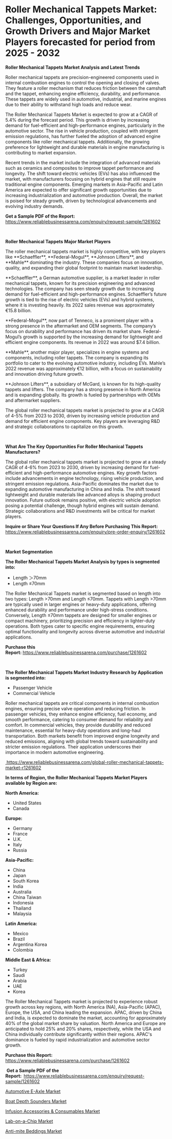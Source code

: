 <p><h1>Roller Mechanical Tappets Market: Challenges, Opportunities, and Growth Drivers and Major Market Players forecasted for period from 2025 - 2032</h1></p><p><strong>Roller Mechanical Tappets Market Analysis and Latest Trends</strong></p>
<p><p>Roller mechanical tappets are precision-engineered components used in internal combustion engines to control the opening and closing of valves. They feature a roller mechanism that reduces friction between the camshaft and the tappet, enhancing engine efficiency, durability, and performance. These tappets are widely used in automotive, industrial, and marine engines due to their ability to withstand high loads and reduce wear.</p><p>The Roller Mechanical Tappets Market is expected to grow at a CAGR of 5.4% during the forecast period. This growth is driven by increasing demand for fuel-efficient and high-performance engines, particularly in the automotive sector. The rise in vehicle production, coupled with stringent emission regulations, has further fueled the adoption of advanced engine components like roller mechanical tappets. Additionally, the growing preference for lightweight and durable materials in engine manufacturing is contributing to market expansion.</p><p>Recent trends in the market include the integration of advanced materials such as ceramics and composites to improve tappet performance and longevity. The shift toward electric vehicles (EVs) has also influenced the market, with manufacturers focusing on hybrid engines that still require traditional engine components. Emerging markets in Asia-Pacific and Latin America are expected to offer significant growth opportunities due to increasing industrialization and automotive production. Overall, the market is poised for steady growth, driven by technological advancements and evolving industry demands.</p></p>
<p><strong>Get a Sample PDF of the Report:&nbsp;</strong> <a href="https://www.reliablebusinessarena.com/enquiry/request-sample/1261602?utm_campaign=2041&utm_medium=2&utm_source=Github&utm_content=ia&utm_term=23012025&utm_id=roller-mechanical-tappets">https://www.reliablebusinessarena.com/enquiry/request-sample/1261602</a></p>
<p>&nbsp;</p>
<p><strong>Roller Mechanical Tappets Major Market Players</strong></p>
<p><p>The roller mechanical tappets market is highly competitive, with key players like **Schaeffler**, **Federal-Mogul**, **Johnson Lifters**, and **Mahle** dominating the industry. These companies focus on innovation, quality, and expanding their global footprint to maintain market leadership.</p><p>**Schaeffler**, a German automotive supplier, is a market leader in roller mechanical tappets, known for its precision engineering and advanced technologies. The company has seen steady growth due to increasing demand for fuel-efficient and high-performance engines. Schaeffler’s future growth is tied to the rise of electric vehicles (EVs) and hybrid systems, where it is investing heavily. Its 2022 sales revenue was approximately €15.8 billion.</p><p>**Federal-Mogul**, now part of Tenneco, is a prominent player with a strong presence in the aftermarket and OEM segments. The company’s focus on durability and performance has driven its market share. Federal-Mogul’s growth is supported by the increasing demand for lightweight and efficient engine components. Its revenue in 2022 was around $7.4 billion.</p><p>**Mahle**, another major player, specializes in engine systems and components, including roller tappets. The company is expanding its portfolio to cater to the evolving automotive industry, including EVs. Mahle’s 2022 revenue was approximately €12 billion, with a focus on sustainability and innovation driving future growth.</p><p>**Johnson Lifters**, a subsidiary of McGard, is known for its high-quality tappets and lifters. The company has a strong presence in North America and is expanding globally. Its growth is fueled by partnerships with OEMs and aftermarket suppliers.</p><p>The global roller mechanical tappets market is projected to grow at a CAGR of 4-5% from 2023 to 2030, driven by increasing vehicle production and demand for efficient engine components. Key players are leveraging R&D and strategic collaborations to capitalize on this growth.</p></p>
<p>&nbsp;</p>
<p><strong>What Are The Key Opportunities For Roller Mechanical Tappets Manufacturers?</strong></p>
<p><p>The global roller mechanical tappets market is projected to grow at a steady CAGR of 4-6% from 2023 to 2030, driven by increasing demand for fuel-efficient and high-performance automotive engines. Key growth factors include advancements in engine technology, rising vehicle production, and stringent emission regulations. Asia-Pacific dominates the market due to expanding automotive manufacturing in China and India. The shift toward lightweight and durable materials like advanced alloys is shaping product innovation. Future outlook remains positive, with electric vehicle adoption posing a potential challenge, though hybrid engines will sustain demand. Strategic collaborations and R&D investments will be critical for market players.</p></p>
<p><strong>Inquire or Share Your Questions If Any Before Purchasing This Report:</strong> <a href="https://www.reliablebusinessarena.com/enquiry/pre-order-enquiry/1261602?utm_campaign=2041&utm_medium=2&utm_source=Github&utm_content=ia&utm_term=23012025&utm_id=roller-mechanical-tappets">https://www.reliablebusinessarena.com/enquiry/pre-order-enquiry/1261602</a></p>
<p>&nbsp;</p>
<p><strong>Market Segmentation</strong></p>
<p><strong>The Roller Mechanical Tappets Market Analysis by types is segmented into:</strong></p>
<p><ul><li>Length ＞70mm</li><li>Length ≤70mm</li></ul></p>
<p><p>The Roller Mechanical Tappets market is segmented based on length into two types: Length >70mm and Length ≤70mm. Tappets with Length >70mm are typically used in larger engines or heavy-duty applications, offering enhanced durability and performance under high-stress conditions. Conversely, Length ≤70mm tappets are designed for smaller engines or compact machinery, prioritizing precision and efficiency in lighter-duty operations. Both types cater to specific engine requirements, ensuring optimal functionality and longevity across diverse automotive and industrial applications.</p></p>
<p><strong>Purchase this Report:&nbsp;</strong><a href="https://www.reliablebusinessarena.com/purchase/1261602?utm_campaign=2041&utm_medium=2&utm_source=Github&utm_content=ia&utm_term=23012025&utm_id=roller-mechanical-tappets">https://www.reliablebusinessarena.com/purchase/1261602</a></p>
<p>&nbsp;</p>
<p><strong>The Roller Mechanical Tappets Market Industry Research by Application is segmented into:</strong></p>
<p><ul><li>Passenger Vehicle</li><li>Commercial Vehicle</li></ul></p>
<p><p>Roller mechanical tappets are critical components in internal combustion engines, ensuring precise valve operation and reducing friction. In passenger vehicles, they enhance engine efficiency, fuel economy, and smooth performance, catering to consumer demand for reliability and comfort. In commercial vehicles, they provide durability and reduced maintenance, essential for heavy-duty operations and long-haul transportation. Both markets benefit from improved engine longevity and reduced emissions, aligning with global trends toward sustainability and stricter emission regulations. Their application underscores their importance in modern automotive engineering.</p></p>
<p><a href="https://www.reliablebusinessarena.com/global-roller-mechanical-tappets-market-r1261602?utm_campaign=2041&utm_medium=2&utm_source=Github&utm_content=ia&utm_term=23012025&utm_id=roller-mechanical-tappets">&nbsp;https://www.reliablebusinessarena.com/global-roller-mechanical-tappets-market-r1261602</a></p>
<p><strong>In terms of Region, the Roller Mechanical Tappets Market Players available by Region are:</strong></p>
<p>
    <p> <strong> North America: </strong>
        <ul>
            <li>United States</li>
            <li>Canada</li>
        </ul>
        </p> 
    <p> <strong> Europe: </strong>
        <ul>
            <li>Germany</li>
            <li>France</li>
            <li>U.K.</li>
            <li>Italy</li>
            <li>Russia</li>
        </ul>
        </p> 
    <p> <strong> Asia-Pacific: </strong>
        <ul>
            <li>China</li>
            <li>Japan</li>
            <li>South Korea</li>
            <li>India</li>
            <li>Australia</li>
            <li>China Taiwan</li>
            <li>Indonesia</li>
            <li>Thailand</li>
            <li>Malaysia</li>
        </ul>
        </p> 
    <p> <strong> Latin America: </strong>
        <ul>
            <li>Mexico</li>
            <li>Brazil</li>
            <li>Argentina Korea</li>
            <li>Colombia</li>
        </ul>
        </p> 
    <p> <strong> Middle East & Africa: </strong>
        <ul>
            <li>Turkey</li>
            <li>Saudi</li>
            <li>Arabia</li>
            <li>UAE</li>
            <li>Korea</li>
        </ul>
    </p>
    </p>
<p><p>The Roller Mechanical Tappets market is projected to experience robust growth across key regions, with North America (NA), Asia-Pacific (APAC), Europe, the USA, and China leading the expansion. APAC, driven by China and India, is expected to dominate the market, accounting for approximately 40% of the global market share by valuation. North America and Europe are anticipated to hold 25% and 20% shares, respectively, while the USA and China individually contribute significantly within their regions. APAC's dominance is fueled by rapid industrialization and automotive sector growth.</p></p>
<p><strong>Purchase this Report: </strong><a href="https://www.reliablebusinessarena.com/purchase/1261602?utm_campaign=2041&utm_medium=2&utm_source=Github&utm_content=ia&utm_term=23012025&utm_id=roller-mechanical-tappets">https://www.reliablebusinessarena.com/purchase/1261602</a></p>
<p>&nbsp;<strong>Get a Sample PDF of the Report:&nbsp;&nbsp;</strong><a href="https://www.reliablebusinessarena.com/enquiry/request-sample/1261602?utm_campaign=2041&utm_medium=2&utm_source=Github&utm_content=ia&utm_term=23012025&utm_id=roller-mechanical-tappets">https://www.reliablebusinessarena.com/enquiry/request-sample/1261602</a></p>
<p><strong></strong></p>
<p><p><a href="https://github.com/ashepherd82/Market-Research-Report-List-6/blob/main/automotive-e-axle-market.md?utm_campaign=2041&utm_medium=2&utm_source=Github&utm_content=ia&utm_term=23012025&utm_id=roller-mechanical-tappets">Automotive E-Axle Market</a></p><p><a href="https://www.linkedin.com/pulse/revenue-forecast-boat-depth-sounders-industry-124-cagr-eaiee?utm_campaign=2041&utm_medium=2&utm_source=Github&utm_content=ia&utm_term=23012025&utm_id=roller-mechanical-tappets">Boat Depth Sounders Market</a></p><p><a href="https://www.linkedin.com/pulse/global-infusion-accessories-consumables-market-outlook-cotqe?utm_campaign=2041&utm_medium=2&utm_source=Github&utm_content=ia&utm_term=23012025&utm_id=roller-mechanical-tappets">Infusion Accessories & Consumables Market</a></p><p><a href="https://www.linkedin.com/pulse/expanding-global-lab-on-a-chip-market-future-growth-projections-thrhe?utm_campaign=2041&utm_medium=2&utm_source=Github&utm_content=ia&utm_term=23012025&utm_id=roller-mechanical-tappets">Lab-on-a-Chip Market</a></p><p><a href="https://www.linkedin.com/pulse/anti-mite-beddings-market-size-growth-drivers-global-revenue-uevic?utm_campaign=2041&utm_medium=2&utm_source=Github&utm_content=ia&utm_term=23012025&utm_id=roller-mechanical-tappets">Anti-mite Beddings Market</a></p></p>